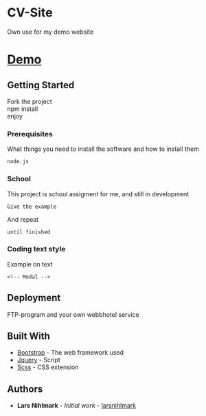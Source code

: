 # CV-Site

Own use for my demo website

# [Demo](https://larsn-cv.herokuapp.com/)

## Getting Started

Fork the project<br>
npm install<br>
enjoy
### Prerequisites

What things you need to install the software and how to install them

```
node.js
```

### School

This project is school assigment for me, and still in development

```
Give the example
```

And repeat

```
until finished
```



### Coding text style 

Example on text

```
<!-- Modal -->
```

## Deployment

FTP-program and your own webbhotel service

## Built With

* [Bootstrap](https://getbootstrap.com/) - The web framework used
* [Jquery](https://jquery.com/) - Script
* [Scss](https://sass-lang.com/) - CSS extension


## Authors

* **Lars Nihlmark** - *Initial work* - [larsnihlmark](https://github.com/Larsnihlmark)


## 


